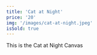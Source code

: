 ```yaml
---
title: 'Cat at Night'
price: '20'
img: '/images/cat-at-night.jpeg'
isSold: true
---
```


This is the Cat at Night Canvas